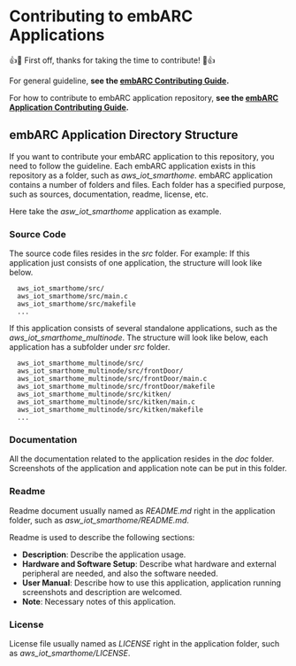 # Contributing to embARC Applications

:+1::tada: First off, thanks for taking the time to contribute! :tada::+1:

For general guideline, **see the [embARC Contributing Guide](https://github.com/foss-for-synopsys-dwc-arc-processors/embarc_osp/blob/master/.github/CONTRIBUTING.md).**

For how to contribute to embARC application repository, **see the [embARC Application Contributing Guide](CONTRIBUTING_APPLICATIONS.md).**

## embARC Application Directory Structure
If you want to contribute your embARC application to this repository, you need to follow the guideline.
Each embARC application exists in this repository as a folder, such as *aws_iot_smarthome*.
embARC application contains a number of folders and files. Each folder has a specified purpose, such as
sources, documentation, readme, license, etc.

Here take the *asw_iot_smarthome* application as example.

### Source Code
The source code files resides in the *src* folder. For example:
If this application just consists of one application, the structure will look like below.
```
  aws_iot_smarthome/src/
  aws_iot_smarthome/src/main.c
  aws_iot_smarthome/src/makefile
  ...
```
If this application consists of several standalone applications, such as the *aws_iot_smarthome_multinode*.
The structure will look like below, each application has a subfolder under *src* folder.
```
  aws_iot_smarthome_multinode/src/
  aws_iot_smarthome_multinode/src/frontDoor/
  aws_iot_smarthome_multinode/src/frontDoor/main.c
  aws_iot_smarthome_multinode/src/frontDoor/makefile
  aws_iot_smarthome_multinode/src/kitken/
  aws_iot_smarthome_multinode/src/kitken/main.c
  aws_iot_smarthome_multinode/src/kitken/makefile
  ...
```

### Documentation
All the documentation related to the application resides in the *doc* folder.
Screenshots of the application and application note can be put in this folder.

### Readme
Readme document usually named as *README.md* right in the application folder, such as *asw_iot_smarthome/README.md*.

Readme is used to describe the following sections:
- **Description**: Describe the application usage.
- **Hardware and Software Setup**: Describe what hardware and external peripheral are needed, and also the software needed.
- **User Manual**: Describe how to use this application, application running screenshots and description are welcomed.
- **Note**: Necessary notes of this application.

### License
License file usually named as *LICENSE* right in the application folder, such as *aws_iot_smarthome/LICENSE*.
